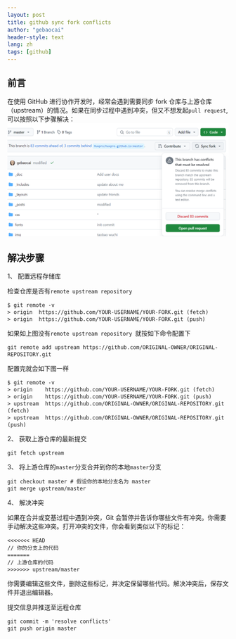 ```yaml
---
layout: post
title: github sync fork conflicts
author: "gebaocai"
header-style: text
lang: zh
tags: [github]
---
```


前言
------
在使用 GitHub 进行协作开发时，经常会遇到需要同步 fork 仓库与上游仓库（upstream）的情况。如果在同步过程中遇到冲突，但又不想发起`pull request`, 可以按照以下步骤解决：
![](/img/in-post/2024/github-sync-fork/sync-fork-conflicts.png)

解决步骤
------

1、
配置远程存储库

检查仓库是否有`remote upstream repository `
```
$ git remote -v
> origin  https://github.com/YOUR-USERNAME/YOUR-FORK.git (fetch)
> origin  https://github.com/YOUR-USERNAME/YOUR-FORK.git (push)
```

如果如上图没有`remote upstream repository `就按如下命令配置下
```
git remote add upstream https://github.com/ORIGINAL-OWNER/ORIGINAL-REPOSITORY.git

```

配置完就会如下图一样
```
$ git remote -v
> origin    https://github.com/YOUR-USERNAME/YOUR-FORK.git (fetch)
> origin    https://github.com/YOUR-USERNAME/YOUR-FORK.git (push)
> upstream  https://github.com/ORIGINAL-OWNER/ORIGINAL-REPOSITORY.git (fetch)
> upstream  https://github.com/ORIGINAL-OWNER/ORIGINAL-REPOSITORY.git (push)
```

2、
获取上游仓库的最新提交
```
git fetch upstream
```

3、
将上游仓库的`master`分支合并到你的本地`master`分支
```
git checkout master # 假设你的本地分支名为 master
git merge upstream/master
```

4、
解决冲突

如果在合并或变基过程中遇到冲突，Git 会暂停并告诉你哪些文件有冲突。你需要手动解决这些冲突。打开冲突的文件，你会看到类似以下的标记：
```
<<<<<<< HEAD
// 你的分支上的代码
=======
// 上游仓库的代码
>>>>>>> upstream/master
```
你需要编辑这些文件，删除这些标记，并决定保留哪些代码。解决冲突后，保存文件并退出编辑器。

提交信息并推送至远程仓库
```
git commit -m 'resolve conflicts'
git push origin master
```